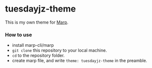 # tuesdayjz-theme

This is my own theme for [Marp](https://marp.app/).

### How to use

- install marp-cli/marp
- `git clone` this repository to your local machine.
- `cd` to the repository folder.
- create marp file, and write `theme: tuesdayjz-theme` in the preamble.
